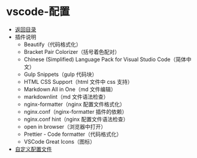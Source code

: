 # vscode-配置

- [返回目录](../README.md)
- 插件说明
  - Beautify（代码格式化）
  - Bracket Pair Colorizer（括号着色配对）
  - Chinese (Simplified) Language Pack for Visual Studio Code（简体中文）
  - Gulp Snippets（gulp 代码块）
  - HTML CSS Support（html 文件中 css 支持）
  - Markdown All in One（md 文件编辑）
  - markdownlint（md 文件语法检查）
  - nginx-formatter（nginx 配置文件格式化）
  - nginx.conf（nginx-formatter 插件的依赖）
  - nginx.conf hint（nginx 配置文件语法检查）
  - open in browser（浏览器中打开）
  - Prettier - Code formatter（代码格式化）
  - VSCode Great Icons（图标）
- [自定义配置文件](config.json)
